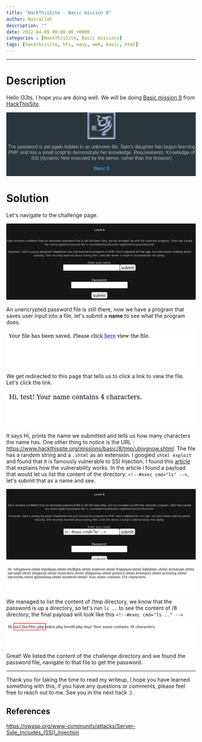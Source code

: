 ```yaml
---
title: "HackThisSite - Basic mission 8"
author: Nasrallah
description: ""
date: 2022-04-09 00:00:00 +0000
categories : [HackThisSite, Basic missions]
tags: [hackthissite, hts, easy, web, basic, html]
---
```



---


# **Description**

Hello l33ts, I hope you are doing well. We will be doing [Basic mission 8](https://www.hackthissite.org/missions/basic/8/) from [HackThisSite](https://www.hackthissite.org/).

![banner](/assets/img/hackthissite/basic/bm8/banner8.png)

# **Solution**

Let's navigate to the challenge page.

![](/assets/img/hackthissite/basic/bm8/1.png)

An unencrypted password file is still there, now we have a program that saves user input into a file, let's submit a **name** to see what the program does.  

![](/assets/img/hackthissite/basic/bm8/2.png)

We get redirected to this page that tells us to click a link to view the file. Let's click the link.

![](/assets/img/hackthissite/basic/bm8/3.png)

It says Hi, prints the name we submitted and tells us how many characters the name has. One other thing to notice is the URL : https://www.hackthissite.org/missions/basic/8/tmp/ubjvgnow.shtml. The file has a random string and a `.shtml` as an extension. I googled `shtml exploit` and found that it is famously vulnerable to SSI Injection. I found this [article](https://owasp.org/www-community/attacks/Server-Side_Includes_(SSI)_Injection) that explains how the vulnerability works. In the article i found a payload that would let us list the content of the directory: `<!--#exec cmd="ls" -->`, let's submit that as a name and see.

![](/assets/img/hackthissite/basic/bm8/4.png)

![](/assets/img/hackthissite/basic/bm8/5.png)

We managed to list the content of /tmp directory, we know that the password is up a directory, so let's run `ls ..` to see the content of /8 directory, the final payload will look like this `<!--#exec cmd="ls .." -->`

![](/assets/img/hackthissite/basic/bm8/6.png)

Great! We listed the content of the challenge directory and we found the password file, navigate to that file to get the password.

---

Thank you for taking the time to read my writeup, I hope you have learned something with this, if you have any questions or comments, please feel free to reach out to me. See you in the next hack :) .

## References

https://owasp.org/www-community/attacks/Server-Side_Includes_(SSI)_Injection
